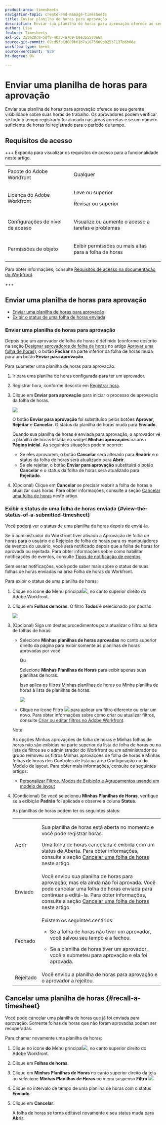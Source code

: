 ```yaml
---
product-area: timesheets
navigation-topic: create-and-manage-timesheets
title: Enviar planilha de horas para aprovação
description: Enviar sua planilha de horas para aprovação oferece ao seu gerente visibilidade sobre suas horas de trabalho. Os aprovadores podem verificar se todo o tempo registrado foi alocado nas áreas corretas e se um número suficiente de horas foi registrado para o período de tempo.
author: Lisa
feature: Timesheets
exl-id: 253e20c8-58f8-4b23-a769-b0e36557066a
source-git-commit: 69cd5fb1d089b81b7a1673609b92537137b6b68e
workflow-type: tm+mt
source-wordcount: '839'
ht-degree: 0%

---
```


# Enviar uma planilha de horas para aprovação

<!--Audited: 8/2024-->

Enviar sua planilha de horas para aprovação oferece ao seu gerente visibilidade sobre suas horas de trabalho. Os aprovadores podem verificar se todo o tempo registrado foi alocado nas áreas corretas e se um número suficiente de horas foi registrado para o período de tempo.

## Requisitos de acesso

+++ Expanda para visualizar os requisitos de acesso para a funcionalidade neste artigo.

<table style="table-layout:auto"> 
 <col> 
 <col> 
 <tbody> 
  <tr> 
   <td>Pacote do Adobe Workfront</td> 
   <td> <p>Qualquer</p> </td> 
  </tr> 
  <tr> 
   <td>Licença do Adobe Workfront</td> 
   <td> <p>Leve ou superior </p>
   <p>Revisar ou superior </p>
  </tr> 
  <tr> 
   <td>Configurações de nível de acesso</td> 
   <td> <p>Visualize ou aumente o acesso a tarefas e problemas </p> </td> 
  </tr> 
  <tr> 
   <td>Permissões de objeto</td> 
   <td> <p>Exibir permissões ou mais altas para a folha de horas</p> </td> 
  </tr> 
 </tbody> 
</table>

Para obter informações, consulte [Requisitos de acesso na documentação do Workfront](/help/quicksilver/administration-and-setup/add-users/access-levels-and-object-permissions/access-level-requirements-in-documentation.md).

+++

## Enviar uma planilha de horas para aprovação

* [Enviar uma planilha de horas para aprovação](#submit-a-timesheet-for-approval)
* [Exibir o status de uma folha de horas enviada](#view-the-status-of-a-submitted-timesheet)

### Enviar uma planilha de horas para aprovação

Depois que um aprovador de folha de horas é definido (conforme descrito na seção [Designar aprovadores de folha de horas](../../timesheets/create-and-manage-timesheets/timesheet-approvals.md#designating-a-timesheet-approver) no artigo [Aprovar uma folha de horas](../../timesheets/create-and-manage-timesheets/timesheet-approvals.md)), o botão **Fechar** na parte inferior da folha de horas muda para um botão **Enviar para aprovação**.

Para submeter uma planilha de horas para aprovação:

1. Ir para uma planilha de horas configurada para ter um aprovador.
1. Registrar hora, conforme descrito em [Registrar hora](../../timesheets/create-and-manage-timesheets/log-time.md).
1. Clique em **Enviar para aprovação** para iniciar o processo de aprovação da folha de horas.

   ![](assets/submit-for-approval-button-on-timesheet-nwe.png)

   O botão **Enviar para aprovação** foi substituído pelos botões **Aprovar**, **Rejeitar** e **Cancelar**. O status da planilha de horas muda para **Enviado**.

   Quando sua planilha de horas é enviada para aprovação, o aprovador vê a planilha de horas listada no widget **Minhas aprovações** na área **Página inicial**. As seguintes situações podem ocorrer:

   * Se eles aprovarem, o botão **Cancelar** será alterado para **Reabrir** e o status da folha de horas será atualizado para **Abrir**.
   * Se ele rejeitar, o botão **Enviar para aprovação** substituirá o botão **Cancelar** e o status da folha de horas será atualizado para **Rejeitado**.

1. (Opcional) Clique em **Cancelar** se precisar reabrir a folha de horas e atualizar suas horas. Para obter informações, consulte a seção [Cancelar uma folha de horas](#recall-a-timesheet) neste artigo.

### Exibir o status de uma folha de horas enviada {#view-the-status-of-a-submitted-timesheet}

Você poderá ver o status de uma planilha de horas depois de enviá-la.

Se o administrador do Workfront tiver ativado a Aprovação de folha de horas para o usuário e a Rejeição de folha de horas para os manipuladores de eventos do usuário, você será notificado depois que a folha de horas for aprovada ou rejeitada. Para obter informações sobre como habilitar notificações de eventos, consulte [Tipos de notificação de eventos](../../administration-and-setup/manage-workfront/emails/event-notifications-available-in-wf.md).

Sem essas notificações, você pode saber mais sobre o status de suas folhas de horas enviadas na área Folha de horas do Workfront.

Para exibir o status de uma planilha de horas:

1. Clique no ícone **do** Menu principal![](assets/main-menu-icon.png), no canto superior direito do Adobe Workfront.
1. Clique em **Folhas de horas**. O filtro **Todos** é selecionado por padrão.

   ![](assets/timesheet-list-one-timesheet-selected-nwe-350x70.png)

1. (Opcional) Siga um destes procedimentos para atualizar o filtro na lista de folhas de horas:

   * Selecione **Minhas planilhas de horas aprovadas** no canto superior direito da página para exibir somente as planilhas de horas aprovadas por você

     Ou

     Selecione **Minhas Planilhas de Horas** para exibir apenas suas planilhas de horas.

     Isso aplica os filtros Minhas planilhas de horas ou Minha planilha de horas à lista de planilhas de horas.

     ![](assets/my-timesheet-approvals-my-timesheets-pills-on-timesheets-list-nwe-350x58.png)

   * Clique no ícone Filtro ![](assets/filter-nwepng.png) para aplicar um filtro diferente ou criar um novo. Para obter informações sobre como criar ou atualizar filtros, consulte [Criar ou editar filtros no Adobe Workfront](../../reports-and-dashboards/reports/reporting-elements/create-filters.md).

   >[!NOTE]
   >
   >As opções Minhas aprovações de folha de horas e Minhas folhas de horas não são exibidas na parte superior da lista de folha de horas ou na lista de filtros se o administrador do Workfront ou um administrador de grupo removeu os filtros Minhas aprovações de folha de horas e Minhas folhas de horas dos Controles de lista na área Configuração ou do Modelo de layout. Para obter mais informações, consulte os seguintes artigos:
   >
   >   
   >   
   >   * [Personalizar Filtros, Modos de Exibição e Agrupamentos usando um modelo de layout](../../administration-and-setup/customize-workfront/use-layout-templates/customize-fvg-list-controls-layout-template.md)
   >   
   >

1. (Condicional) Se você selecionou **Minhas Planilhas de Horas**, verifique se a exibição **Padrão** foi aplicada e observe a coluna **Status**.

   As planilhas de horas podem ter os seguintes status:

   <table style="table-layout:auto"> 
    <col> 
    <col> 
    <tbody> 
     <tr> 
      <td role="rowheader">Abrir</td> 
      <td> <p>Sua planilha de horas está aberta no momento e você pode registrar horas. </p> <p>Uma folha de horas cancelada é exibida com um status de Aberta. Para obter informações, consulte a seção <a href="#recall-a-timesheet" class="MCXref xref">Cancelar uma folha de horas</a> neste artigo. </p> </td> 
     </tr> 
     <tr> 
      <td role="rowheader">Enviado</td> 
      <td>Você enviou sua planilha de horas para aprovação, mas ela ainda não foi aprovada. Você pode cancelar uma folha de horas enviada para continuar a editá-la. Para obter informações, consulte a seção <a href="#recall-a-timesheet" class="MCXref xref">Cancelar uma folha de horas</a> neste artigo. </td> 
     </tr> 
     <tr> 
      <td role="rowheader">Fechado</td> 
      <td> <p>Existem os seguintes cenários:</p> 
       <ul> 
        <li> <p>Se a folha de horas não tiver um aprovador, você salvou seu tempo e a fechou.</p> </li> 
        <li> <p>Se a planilha de horas tiver um aprovador, você a submeteu para aprovação e ela foi aprovada.</p> </li> 
       </ul> </td> 
     </tr> 
     <tr> 
      <td role="rowheader">Rejeitado</td> 
      <td>Você enviou a planilha de horas para aprovação e o aprovador a rejeitou.</td> 
     </tr> 
    </tbody> 
   </table>

## Cancelar uma planilha de horas {#recall-a-timesheet}

Você pode cancelar uma planilha de horas que já foi enviada para aprovação. Somente folhas de horas que não foram aprovadas podem ser recuperadas.

Para chamar novamente uma planilha de horas:

1. Clique no ícone **do** Menu principal![](assets/main-menu-icon.png), no canto superior direito do Adobe Workfront.

1. Clique em **Folhas de horas**.
1. Clique em **Minhas Planilhas de Horas** no canto superior direito da tela ou selecione **Minhas Planilhas de Horas** no menu suspenso **Filtro** ![](assets/filter-nwepng.png).
1. Clique no intervalo de tempo de uma planilha de horas com o status **Enviado**.
1. Clique em **Cancelar**.

   A folha de horas se torna editável novamente e seu status muda para **Abrir**.

